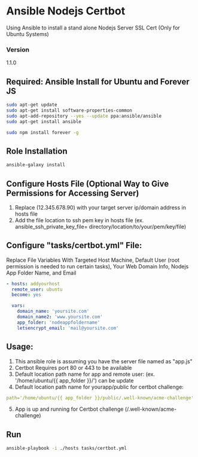 # Ansible Nodejs Certbot
Using Ansible to install a stand alone Nodejs Server SSL Cert (Only for Ubuntu Systems)


### Version

1.1.0

## Required: Ansible Install for Ubuntu and Forever JS

```bash
sudo apt-get update
sudo apt-get install software-properties-common
sudo apt-add-repository --yes --update ppa:ansible/ansible
sudo apt-get install ansible

```
```bash
sudo npm install forever -g
```

## Role Installation 

```bash
ansible-galaxy install 

```

## Configure Hosts File (Optional Way to Give Permissions for Accessing Server)

1. Replace (12.345.678.90) with your target server ip/domain address in hosts file 
2. Add the file location to ssh pem key in hosts file (ex. ansible_ssh_private_key_file= directory/location/to/your/pem/key/file)


## Configure "tasks/certbot.yml" File:
 Replace File Variables With Targeted Host Machine, Default User (root permission is needed to run certain tasks), Your Web Domain Info, Nodejs App Folder Name, and Email
 
```yml
- hosts: addyourhost
  remote_user: ubuntu
  become: yes
```
```yml
  vars:
    domain_name: 'yoursite.com'
    domain_name2: 'www.yoursite.com'
    app_folder: 'nodeappfoldername'
    letsencrypt_email: 'mail@yoursite.com'
 ```   
## Usage:
1. This ansible role is assuming you have the server file named as "app.js"
2. Certbot Requires port 80 or 443 to be available
3. Default location path name  for app and remote user: (ex. '/home/ubuntu/{{ app_folder }}/') can be update
4. Default location path name for yourapp/public for certbot challenge:
```yml
path='/home/ubuntu/{{ app_folder }}/public/.well-known/acme-challenge'
 ```   
5. App is up and running for Certbot challenge (/.well-known/acme-challenge)


## Run
```bash
ansible-playbook -i ./hosts tasks/certbot.yml
```
